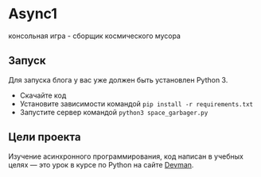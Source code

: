 # Async1

консольная игра - сборщик космического мусора  

## Запуск

Для запуска блога у вас уже должен быть установлен Python 3.

- Скачайте код
- Установите зависимости командой `pip install -r requirements.txt`
- Запустите сервер командой `python3 space_garbager.py`

## Цели проекта
Изучение асинхронного программирования,
код написан в учебных целях — это урок в курсе по Python на сайте [Devman](https://dvmn.org).